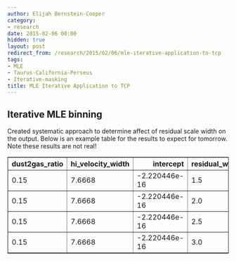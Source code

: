 ```yaml
---
author: Elijah Bernstein-Cooper
category:
- research
date: 2015-02-06 00:00
hidden: true
layout: post
redirect_from: /research/2015/02/06/mle-iterative-application-to-tcp
tags:
- MLE
- Taurus-California-Perseus
- Iterative-masking
title: MLE Iterative Application to TCP
---
```


## Iterative MLE binning 

Created systematic approach to determine affect of residual scale width on the
output. Below is an example table for the results to expect for tomorrow. Note
these results are not real!

<table border="1" class="dataframe">
  <thead>
    <tr style="text-align: right;">
      <th>dust2gas_ratio</th>
      <th>hi_velocity_width</th>
      <th>intercept</th>
      <th>residual_width_scale</th>
    </tr>
  </thead>
  <tbody>
    <tr>
      <td> 0.15</td>
      <td> 7.6668</td>
      <td>-2.220446e-16</td>
      <td> 1.5</td>
    </tr>
    <tr>
      <td> 0.15</td>
      <td> 7.6668</td>
      <td>-2.220446e-16</td>
      <td> 2.0</td>
    </tr>
    <tr>
      <td> 0.15</td>
      <td> 7.6668</td>
      <td>-2.220446e-16</td>
      <td> 2.5</td>
    </tr>
    <tr>
      <td> 0.15</td>
      <td> 7.6668</td>
      <td>-2.220446e-16</td>
      <td> 3.0</td>
    </tr>
  </tbody>
</table>